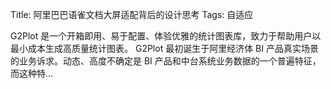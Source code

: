 Title: 阿里巴巴语雀文档大屏适配背后的设计思考
Tags: 自适应

G2Plot 是一个开箱即用、易于配置、体验优雅的统计图表库，致力于帮助用户以最小成本生成高质量统计图表。 G2Plot 最初诞生于阿里经济体 BI 产品真实场景的业务诉求。动态、高度不确定是 BI 产品和中台系统业务数据的一个普遍特征，而这种特…